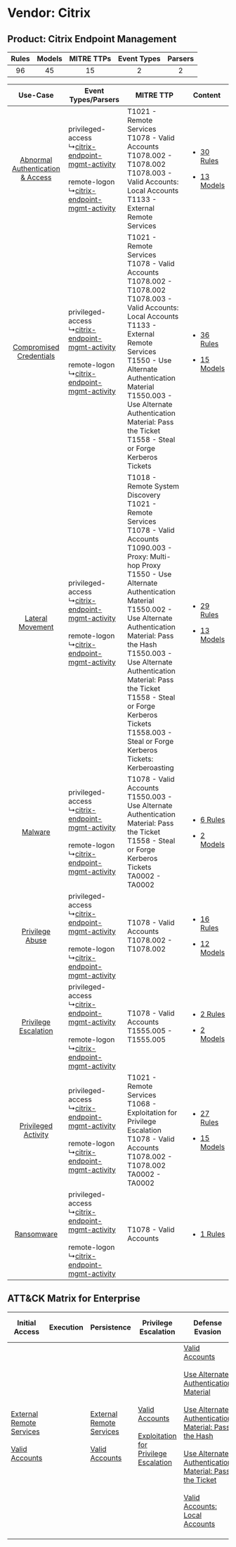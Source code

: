 Vendor: Citrix
==============
Product: Citrix Endpoint Management
-----------------------------------
| Rules | Models | MITRE TTPs | Event Types | Parsers |
|:-----:|:------:|:----------:|:-----------:|:-------:|
|  96   |   45   |     15     |      2      |    2    |

|    Use-Case    | Event Types/Parsers    | MITRE TTP    | Content    |
|:----:| ---- | ---- | ---- |
| [Abnormal Authentication & Access](../../../UseCases/uc_abnormal_authentication_&_access.md) |  privileged-access<br> ↳[citrix-endpoint-mgmt-activity](Ps/pC_citrixendpointmgmtactivity.md)<br><br> remote-logon<br> ↳[citrix-endpoint-mgmt-activity](Ps/pC_citrixendpointmgmtactivity.md)<br> | T1021 - Remote Services<br>T1078 - Valid Accounts<br>T1078.002 - T1078.002<br>T1078.003 - Valid Accounts: Local Accounts<br>T1133 - External Remote Services<br>    | [<ul><li>30 Rules</li></ul><ul><li>13 Models</li></ul>](RM/r_m_citrix_citrix_endpoint_management_Abnormal_Authentication_&_Access.md) |
|          [Compromised Credentials](../../../UseCases/uc_compromised_credentials.md)          |  privileged-access<br> ↳[citrix-endpoint-mgmt-activity](Ps/pC_citrixendpointmgmtactivity.md)<br><br> remote-logon<br> ↳[citrix-endpoint-mgmt-activity](Ps/pC_citrixendpointmgmtactivity.md)<br> | T1021 - Remote Services<br>T1078 - Valid Accounts<br>T1078.002 - T1078.002<br>T1078.003 - Valid Accounts: Local Accounts<br>T1133 - External Remote Services<br>T1550 - Use Alternate Authentication Material<br>T1550.003 - Use Alternate Authentication Material: Pass the Ticket<br>T1558 - Steal or Forge Kerberos Tickets<br>    | [<ul><li>36 Rules</li></ul><ul><li>15 Models</li></ul>](RM/r_m_citrix_citrix_endpoint_management_Compromised_Credentials.md)          |
|    [Lateral Movement](../../../UseCases/uc_lateral_movement.md)    |  privileged-access<br> ↳[citrix-endpoint-mgmt-activity](Ps/pC_citrixendpointmgmtactivity.md)<br><br> remote-logon<br> ↳[citrix-endpoint-mgmt-activity](Ps/pC_citrixendpointmgmtactivity.md)<br> | T1018 - Remote System Discovery<br>T1021 - Remote Services<br>T1078 - Valid Accounts<br>T1090.003 - Proxy: Multi-hop Proxy<br>T1550 - Use Alternate Authentication Material<br>T1550.002 - Use Alternate Authentication Material: Pass the Hash<br>T1550.003 - Use Alternate Authentication Material: Pass the Ticket<br>T1558 - Steal or Forge Kerberos Tickets<br>T1558.003 - Steal or Forge Kerberos Tickets: Kerberoasting<br> | [<ul><li>29 Rules</li></ul><ul><li>13 Models</li></ul>](RM/r_m_citrix_citrix_endpoint_management_Lateral_Movement.md)    |
|    [Malware](../../../UseCases/uc_malware.md)    |  privileged-access<br> ↳[citrix-endpoint-mgmt-activity](Ps/pC_citrixendpointmgmtactivity.md)<br><br> remote-logon<br> ↳[citrix-endpoint-mgmt-activity](Ps/pC_citrixendpointmgmtactivity.md)<br> | T1078 - Valid Accounts<br>T1550.003 - Use Alternate Authentication Material: Pass the Ticket<br>T1558 - Steal or Forge Kerberos Tickets<br>TA0002 - TA0002<br>    | [<ul><li>6 Rules</li></ul><ul><li>2 Models</li></ul>](RM/r_m_citrix_citrix_endpoint_management_Malware.md)    |
|    [Privilege Abuse](../../../UseCases/uc_privilege_abuse.md)    |  privileged-access<br> ↳[citrix-endpoint-mgmt-activity](Ps/pC_citrixendpointmgmtactivity.md)<br><br> remote-logon<br> ↳[citrix-endpoint-mgmt-activity](Ps/pC_citrixendpointmgmtactivity.md)<br> | T1078 - Valid Accounts<br>T1078.002 - T1078.002<br>    | [<ul><li>16 Rules</li></ul><ul><li>12 Models</li></ul>](RM/r_m_citrix_citrix_endpoint_management_Privilege_Abuse.md)    |
|    [Privilege Escalation](../../../UseCases/uc_privilege_escalation.md)    |  privileged-access<br> ↳[citrix-endpoint-mgmt-activity](Ps/pC_citrixendpointmgmtactivity.md)<br><br> remote-logon<br> ↳[citrix-endpoint-mgmt-activity](Ps/pC_citrixendpointmgmtactivity.md)<br> | T1078 - Valid Accounts<br>T1555.005 - T1555.005<br>    | [<ul><li>2 Rules</li></ul><ul><li>2 Models</li></ul>](RM/r_m_citrix_citrix_endpoint_management_Privilege_Escalation.md)    |
|    [Privileged Activity](../../../UseCases/uc_privileged_activity.md)    |  privileged-access<br> ↳[citrix-endpoint-mgmt-activity](Ps/pC_citrixendpointmgmtactivity.md)<br><br> remote-logon<br> ↳[citrix-endpoint-mgmt-activity](Ps/pC_citrixendpointmgmtactivity.md)<br> | T1021 - Remote Services<br>T1068 - Exploitation for Privilege Escalation<br>T1078 - Valid Accounts<br>T1078.002 - T1078.002<br>TA0002 - TA0002<br>    | [<ul><li>27 Rules</li></ul><ul><li>15 Models</li></ul>](RM/r_m_citrix_citrix_endpoint_management_Privileged_Activity.md)    |
|    [Ransomware](../../../UseCases/uc_ransomware.md)    |  privileged-access<br> ↳[citrix-endpoint-mgmt-activity](Ps/pC_citrixendpointmgmtactivity.md)<br><br> remote-logon<br> ↳[citrix-endpoint-mgmt-activity](Ps/pC_citrixendpointmgmtactivity.md)<br> | T1078 - Valid Accounts<br>    | [<ul><li>1 Rules</li></ul>](RM/r_m_citrix_citrix_endpoint_management_Ransomware.md)    |

ATT&CK Matrix for Enterprise
----------------------------
| Initial Access                                                                                                                                   | Execution | Persistence                                                                                                                                      | Privilege Escalation                                                                                                                                          | Defense Evasion                                                                                                                                                                                                                                                                                                                                                                                                                                                                  | Credential Access                                                                                                                                                                                                                                                                | Discovery                                                                    | Lateral Movement                                                                                                                                               | Collection | Command and Control                                                                                                                       | Exfiltration | Impact |
| ------------------------------------------------------------------------------------------------------------------------------------------------ | --------- | ------------------------------------------------------------------------------------------------------------------------------------------------ | ------------------------------------------------------------------------------------------------------------------------------------------------------------- | -------------------------------------------------------------------------------------------------------------------------------------------------------------------------------------------------------------------------------------------------------------------------------------------------------------------------------------------------------------------------------------------------------------------------------------------------------------------------------- | -------------------------------------------------------------------------------------------------------------------------------------------------------------------------------------------------------------------------------------------------------------------------------- | ---------------------------------------------------------------------------- | -------------------------------------------------------------------------------------------------------------------------------------------------------------- | ---------- | ----------------------------------------------------------------------------------------------------------------------------------------- | ------------ | ------ |
| [External Remote Services](https://attack.mitre.org/techniques/T1133)<br><br>[Valid Accounts](https://attack.mitre.org/techniques/T1078)<br><br> |           | [External Remote Services](https://attack.mitre.org/techniques/T1133)<br><br>[Valid Accounts](https://attack.mitre.org/techniques/T1078)<br><br> | [Valid Accounts](https://attack.mitre.org/techniques/T1078)<br><br>[Exploitation for Privilege Escalation](https://attack.mitre.org/techniques/T1068)<br><br> | [Valid Accounts](https://attack.mitre.org/techniques/T1078)<br><br>[Use Alternate Authentication Material](https://attack.mitre.org/techniques/T1550)<br><br>[Use Alternate Authentication Material: Pass the Hash](https://attack.mitre.org/techniques/T1550/002)<br><br>[Use Alternate Authentication Material: Pass the Ticket](https://attack.mitre.org/techniques/T1550/003)<br><br>[Valid Accounts: Local Accounts](https://attack.mitre.org/techniques/T1078/003)<br><br> | [Steal or Forge Kerberos Tickets](https://attack.mitre.org/techniques/T1558)<br><br>[Credentials from Password Stores](https://attack.mitre.org/techniques/T1555)<br><br>[Steal or Forge Kerberos Tickets: Kerberoasting](https://attack.mitre.org/techniques/T1558/003)<br><br> | [Remote System Discovery](https://attack.mitre.org/techniques/T1018)<br><br> | [Remote Services](https://attack.mitre.org/techniques/T1021)<br><br>[Use Alternate Authentication Material](https://attack.mitre.org/techniques/T1550)<br><br> |            | [Proxy: Multi-hop Proxy](https://attack.mitre.org/techniques/T1090/003)<br><br>[Proxy](https://attack.mitre.org/techniques/T1090)<br><br> |              |        |
